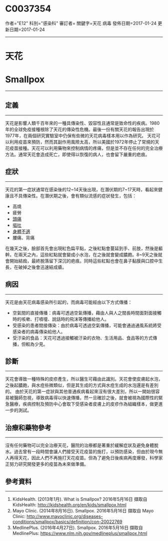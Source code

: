 # C0037354
作者="E12"
科別="感染科"
審訂者=
關鍵字=天花 病毒
發佈日期=2017-01-24
更新日期=2017-01-24

----------
# 天花
# Smallpox
----------
## 定義
----------

天花是影響人類千百年來的一種具傳染性、毀容性且通常是致命性的疾病。1980年的全球免疫接種根除了天花的傳染性危機。最後一份有關天花的報告出現於1977年，在兩個研究實驗室中仍保有些微的天花病毒樣本用以作為研究。
天花可以利用疫苗來預防，然而其副作用風險太高，所以美國於1972年停止了常規的天花疫苗接種。天花可以利用藥物來控制病情的疼痛，但是並不存在任何的完全治療方法。通常天花會造成死亡，即使得以恢復的病人，也會留下嚴重的疤痕。

## 症狀
----------

天花的第一症狀通常在感染後的12~14天後出現，在潛伏期的7~17天時，看起來健康且不具傳染性。在潛伏期之後，會有類似流感的症狀發生，包括：

- 高燒
- 疲勞
- [頭痛](C0018681)
- [嘔吐](C0042963)
- [身體不適](C0231218)
- 腰痛、背痛

在幾天之後，臉部首先會出現紅色扁平點，之後紅點會蔓延到手、前肢，然後是軀幹。在兩天之內，這些紅點就會變成小水泡，在之後就會變成膿皰。8~9天之後就會開始結痂，最終脫落留下深沉的疤痕。同時這些紅點也會在鼻子黏膜與口腔中生長，在破掉之後會迅速結成瘡。

## 病因
----------

天花是由天花病毒感染所引起的，而病毒可能經由以下方式傳播：

- 空氣間的直接傳播：病毒可透過空氣傳播，藉由人與人之間長時間面對面接觸時的咳嗽、打噴嚏、說話時的飛沫等傳播給他人。
- 受感染的患者間接傳染：由於病毒可透過空氣傳播，可能會通過通風系統將受感染者的病毒傳染給他人。
- 受汙染的食品：天花可透過接觸被汙染的衣物、生活用品、食品等的方式傳播，但較為少見。
## 診斷
----------

天花會導致一種特殊的皮疹產生，所以醫生可藉由此識別。天花會使皮膚起水泡，之後起膿皰，與水痘些微類似，但是其生成的方式與水痘生成的水泡還是有差別的。
由於天花的第一症狀與其他普通疾病看起來沒有很大差別，所以一開始很容易被醫師忽視，導致病毒得以快速傳播，然一旦確診之後，就會被視為國際性的緊急醫療，疾病控制及預防中心會取下受感染者皮膚上的皮疹作為組織樣本，做更進一步的測試。

## 治療和藥物參考
----------

沒有任何藥物可以完全治療天花，醫院的治療都是著重於緩解症狀及避免身體脫水。過去曾有一段時間會讓人們接受天花疫苗的施打，以預防感染，但由於現今無人再得天花，因此人們不再施打天花疫苗。但為了避免日後疾病再度爆發，科學家正努力研究開發更多的疫苗為未來做準備。 

## 參考資料
----------
1. KidsHealth. (2013年1月). What is Smallpox? 2016年5月16日 擷取自 KidsHealth: http://kidshealth.org/en/kids/smallpox.html
2. Mayo Clinic. (2014年8月16日). Smallpox. 2016年5月16日 擷取自 Mayo Clinic: http://www.mayoclinic.org/diseases-conditions/smallpox/basics/definition/con-20022769
3. MedlinePlus. (2016年4月27日). Smallpox. 2016年5月16日 擷取自 MedlinePlus: https://www.nlm.nih.gov/medlineplus/smallpox.html

